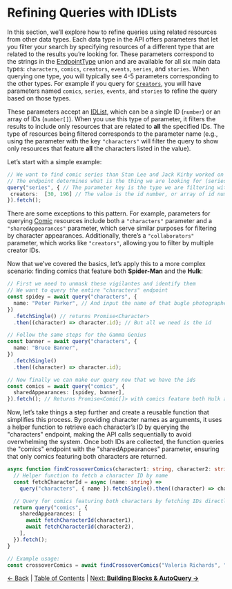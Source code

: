 # Refining Queries with IDLists

In this section, we’ll explore how to refine queries using related resources from other data types. Each data type in the API offers parameters that let you filter your search by specifying resources of a different type that are related to the results you’re looking for. These parameters correspond to the strings in the [EndpointType](endpoints.md#endpointtype) union and are available for all six main data types: `characters`, `comics`, `creators`, `events`, `series`, and `stories`. When querying one type, you will typically see 4-5 parameters corresponding to the other types. For example if you query for [`Creators`](api-parameters.md#creatorparams), you will have parameters named `comics`, `series`, `events`, and `stories` to refine the query based on those types. 

These parameters accept an [IDList](api-parameters#idlist), which can be a single ID (`number`) or an array of IDs (`number[]`). When you use this type of parameter, it filters the results to include only resources that are related to **all** the specified IDs. The type of resources being filtered corresponds to the parameter name (e.g., using the parameter with the key `"characters"` will filter the query to show only resources that feature **all** the characters listed in the value).

Let’s start with a simple example:

```ts
// We want to find comic series than Stan Lee and Jack Kirby worked on together
// The endpoint determines what is the thing we are looking for (series)
query("series", { // The parameter key is the type we are filtering with (creators)
 creators:	[30, 196] // The value is the id number, or array of id numbers of the creators
}).fetch();
```

There are some exceptions to this pattern. For example, parameters for querying [Comic](api-parameters.md#comicparams) resources include both a `"characters"` parameter and a `"sharedAppearances"` parameter, which serve similar purposes for filtering by character appearances. Additionally, there’s a `"collaborators"` parameter, which works like `"creators"`, allowing you to filter by multiple creator IDs.

Now that we’ve covered the basics, let’s apply this to a more complex scenario: finding comics that feature both **Spider-Man** and the **Hulk**:

```ts
// First we need to unmask these vigilantes and identify them
// We want to query the entire "characters" endpoint
const spidey = await query("characters", {
  name: "Peter Parker", // And input the name of that bugle photographer who takes pictures of that masked menace
})
  .fetchSingle() // returns Promise<Character>
  .then((character) => character.id); // But all we need is the id

// Follow the same steps for the Gamma Genius
const banner = await query("characters", {
  name: "Bruce Banner",
})
  .fetchSingle()
  .then((character) => character.id);

// Now finally we can make our query now that we have the ids
const comics = await query("comics", {
  sharedAppearances: [spidey, banner],
}).fetch(); // Returns Promise<Comic[]> with comics feature both Hulk and Spider-Man
```

Now, let’s take things a step further and create a reusable function that simplifies this process. By providing character names as arguments, it uses a helper function to retrieve each character’s ID by querying the "characters" endpoint, making the API calls sequentially to avoid overwhelming the system. Once both IDs are collected, the function queries the "comics" endpoint with the "sharedAppearances" parameter, ensuring that only comics featuring both characters are returned. 

```ts
async function findCrossoverComics(character1: string, character2: string) {
  // Helper function to fetch a character ID by name
  const fetchCharacterId = async (name: string) =>
    query("characters", { name }).fetchSingle().then((character) => character.id);

  // Query for comics featuring both characters by fetching IDs directly in the array
  return query("comics", {
    sharedAppearances: [
      await fetchCharacterId(character1),
      await fetchCharacterId(character2),
    ],
  }).fetch();
}

// Example usage:
const crossoverComics = await findCrossoverComics("Valeria Richards", "Agatha Harkness");
```

[← Back](endpoints.md) | [Table of Contents](table-of-contents.md) | [Next: **Building Blocks & AutoQuery →**](autoquery-blocks.md)
